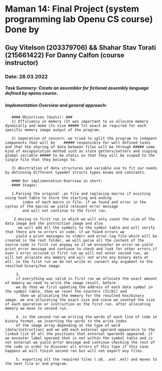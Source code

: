 
  # Maman 14: Final Project (system programming lab Openu CS course) Done by 
  ## Guy Vitelson (203379706) && Shahar Stav Torati (215661422) For Danny Calfon (course instructor)
  ### Date: 28.03.2022
  
  ##### Task Summery: Create an assembler for fictional assembly language defined by openu course.
  ##### Implementation Overview and general approach:

       #### Objectives (Goals): ### 
       1) Efficiency in memory (It was important to us allocate memory dynmically and make its size ##### fit exact as required for each specific memory image output of the program.
      
       2) Seperation of concern: we tried to split the program to indepent components that will be    ##### responsible for well defined tasks and that the sharing of data between files will be through ##### some kind of encapsolution method such as state getters/setters and scoping global variable ##### to be static so that they will be scoped to the single file that they belongs to.

       3) Absctration of data structures and variable use to fit our needs by definning different typedef structs types enums and constants.

       #### Our implimentation Overview in short: 
       #### Stages:

       1.Parsing the original .as file and replacing macros if existing using hash table to store the starting and ending 
            index of each macro in file. if we found and error in the syntax of the macros we yield relevant error message
            and will not continue to the first run.
            
        2.moving to first run in which we will only count the size of the data image and the instruction image and also
          we will add all the symbols to the symbol table and will verify that there are no errors in code. if we found errors we
         yield a print messages to stderr and error.log file which will be created in the root folder, we will parse all the content of the source code in first run anyway so if we encounter an error we yield print error message and continue to check and look for other errors.if even 1 error occured in first run we will not enter second run, we will not allocate any memory and will not write any binary data at all. in the first run we do not write or convert any argument to the resulted binary/hex image.
         
         3. 
         if everything was valid in first run we allocate the exact amount of memory we need to write the image result, before  
         we do that we first updating the address of each data symbol in the symbol table. then we reset the counters (IC/DC) and 
           then we allocating the memory for the resulted hex/binary image. we are allocating the exact size and since we counted the size of each operation or instruction on the first run. after allocating memory we move to second run.

         4. in the second run we writing the words of each line of code in binary format, we inserting the words to the write index
         of the image array depending on the type of word (data/instruction) and we add each external operand appearence to the linked list of all the positions that external operands appeared. if we encouter label operand that is not within the symbol table and is not external we yield error message and continue checking the rest of the code in order to discover all errors of this type if this case happens we will finish second run but will not export any files.

         5. exporting all the required files (.ob, .ext .ent) and moves to the next file or end program.





      
